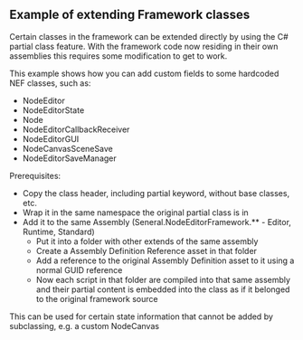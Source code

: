 ## Example of extending Framework classes
Certain classes in the framework can be extended directly by using the C# partial class feature.
With the framework code now residing in their own assemblies this requires some modification to get to work.

This example shows how you can add custom fields to some hardcoded NEF classes, such as:
- NodeEditor
- NodeEditorState
- Node
- NodeEditorCallbackReceiver
- NodeEditorGUI
- NodeCanvasSceneSave
- NodeEditorSaveManager

Prerequisites:
- Copy the class header, including partial keyword, without base classes, etc.
- Wrap it in the same namespace the original partial class is in
- Add it to the same Assembly (Seneral.NodeEditorFramework.** - Editor, Runtime, Standard)
	- Put it into a folder with other extends of the same assembly
	- Create a Assembly Definition Reference asset in that folder
	- Add a reference to the original Assembly Definition asset to it using a normal GUID reference
	- Now each script in that folder are compiled into that same assembly and their partial content is embedded into the class as if it belonged to the original framework source

This can be used for certain state information that cannot be added by subclassing, e.g. a custom NodeCanvas